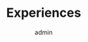 ---
# About widget.
widget : experience  # See https://sourcethemes.com/academic/docs/page-builder/
headless : true  # This file represents a page section.
active : true  # Activate this widget? true/false
weight : 25 # Order that this section will appear in.

title : "Experiences"
date_format: Jan 2006
design:
    columns: '2'

# Choose the user profile to display
# This should be the username of a profile in your `content/authors/` folder.
# See https://sourcethemes.com/academic/docs/get-started/#introduce-yourself
author : "admin"


experience:
  - title: 'Graduate Research Assistant'
    company: ' Laboratory for Image and Video Engineering (LIVE), UT Austin'
    company_url: 'https://live.ece.utexas.edu/'
    location: 'Austin, United States'
    date_start: '2022-08'
    date_end: ''
    description: '**Supervisor**: [Prof. Alan C Bovik](https://www.ece.utexas.edu/people/faculty/alan-bovik)'
#        Responsibilities include:
        
#        * Analysing
#        * Modelling
#        * Deploying


  - title: 'Research Engineer/Machine Learning Engineer'
    company: 'BioMind, Singapore'
    company_url: 'https://biomind.ai/'
    location: 'Singapore, Singapore'
    date_start: '2022-02'
    date_end: '2022-06'
    description: >-
#        Responsibilities include:
        
#        * Analysing
#        * Modelling
#        * Deploying


  - title: 'Research Engineer(AI)'
    company: 'Arkray, Inc.'
    company_url: 'http://www.arkray.co.jp/english/'
    location: 'Pune, India'
    date_start: '2020-08'
    date_end: '2021-12'
    description: >-
#        Responsibilities include:
        
#        * Analysing
#        * Modelling
#        * Deploying
        
  - title: 'Research Assistant'
    company: 'Saw Swee Hock School of Public Health, NUS-Singapore'
    company_url: 'https://sph.nus.edu.sg/'
    location: 'Singapore'
    date_start: '2019-05-01'
    date_end: '2019-07-01'
    description: '**Supervisor**: [Dr. Mengling Mornin feng](https://www.mornin-feng.com/)'

  - title: 'Undergraduate Researcher'
    company: 'Image Processing and Computer Vision Lab, IIT Jodhpur'
    company_url: 'https://sph.nus.edu.sg/'
    location: 'Jodhpur, India'
    date_start: '2018-08-01'
    date_end: '2020-08-01'
    description: '**Supervisor**: [Dr. Anil Kumar Tiwari](http://home.iitj.ac.in/~akt/)'


  - title: 'Research Intern'
    company: 'The Multimedia Analytics, Networks and Systems Lab, IIT Mandi'
    company_url: 'https://sph.nus.edu.sg/'
    location: 'Mandi, India'
    date_start: '2018-05-01'
    date_end: '2020-07-01'
    description: '**Supervisor**: [Dr. Aditya Nigam](http://faculty.iitmandi.ac.in/~aditya/)'

---